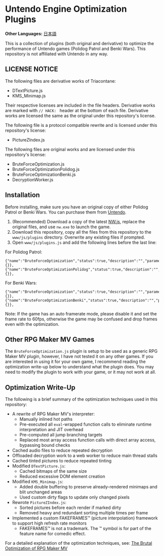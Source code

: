 # Untendo Engine Optimization Plugins

**Other Languages:** [日本語](README_ja.md)

This is a collection of plugins (both original and derivative) to optimize the performance of Untendo games (Polidog Patrol and Benki Wars). This repository is not affiliated with Untendo in any way.

## LICENSE NOTICE

The following files are derivative works of Triacontane:

- DTextPicture.js
- KMS_Minimap.js

Their respective licenses are included in the file headers.
Derivative works are marked with `// HACK: ` header at the bottom of each file. Derivative works are licensed the same as the original under this repository's license.

The following file is a protocol compatible rewrite and is licensed under this repository's license:

- PictureZIndex.js

The following files are original works and are licensed under this repository's license:

- BruteForceOptimization.js
- BruteForceOptimizationPolidog.js
- BruteForceOptimizationBenki.js
- DecryptionWorker.js

## Installation

Before installing, make sure you have an original copy of either Polidog Patrol or Benki Wars. You can purchase them from [Untendo](https://www.untendo.com/).

1. (Recommended) Download a copy of the latest [NW.js](https://nwjs.io/), replace the original files, and use `nw.exe` to launch the game.
2. Download this repository, copy all the files from this repository to the `www/js/plugins` directory. Overwrite any existing files if prompted.
3. Open `www/js/plugins.js` and add the following lines before the last line:

For Polidog Patrol:

```
{"name":"BruteForceOptimization","status":true,"description":"","parameters":{}},
{"name":"BruteForceOptimizationPolidog","status":true,"description":"","parameters":{}},
```

For Benki Wars:

```
{"name":"BruteForceOptimization","status":true,"description":"","parameters":{}},
{"name":"BruteForceOptimizationBenki","status":true,"description":"","parameters":{}},
```

Note: If the game has an auto framerate mode, please disable it and set the frame rate to 60fps, otherwise the game may be confused and drop frames even with the optimization.

## Other RPG Maker MV Games

The `BruteForceOptimization.js` plugin is setup to be used as a generic RPG Maker MV plugin, however, I have not tested it on any other games. If you are interested in using it for your own game, I recommend reading the optimization write-up below to understand what the plugin does. You may need to modify the plugin to work with your game, or it may not work at all.

## Optimization Write-Up

The following is a brief summary of the optimization techniques used in this repository:

- A rewrite of RPG Maker MV's interpreter:
  - Manually inlined hot paths
  - Pre-executed all `eval`-wrapped function calls to eliminate runtime interpretation and JIT overhead
  - Pre-computed all jump branching targets
  - Replaced most array access function calls with direct array access, bypassing bound checks
- Cached audio files to reduce repeated decryption
- Offloaded decryption work to a web worker to reduce main thread stalls
- Cached tinted pictures to reduce repeated tinting
- Modified `DTextPicture.js`:
  - Cached bitmaps of the same size
  - Reduced excessive DOM element creation
- Modified `KMS_Minimap.js`:
  - Added double buffering to preserve already-rendered minimaps and blit unchanged areas
  - Used custom dirty flags to update only changed pixels
- Rewrote `PictureZIndex.js`:
  - Sorted pictures before each render if marked dirty
  - Removed heavy and redundant sorting multiple times per frame
- Implemented a custom FAKEFRAMES™ (picture interpolation) framework to support high refresh rate monitors
  - FAKEFRAMES™ is not a trademark. The ™ symbol is for part of the feature name for comedic effect.

For a detailed explanation of the optimization techniques, see: [The Brutal Optimization of RPG Maker MV](https://tsdo.in/blog/optimizing-rmmv/)
